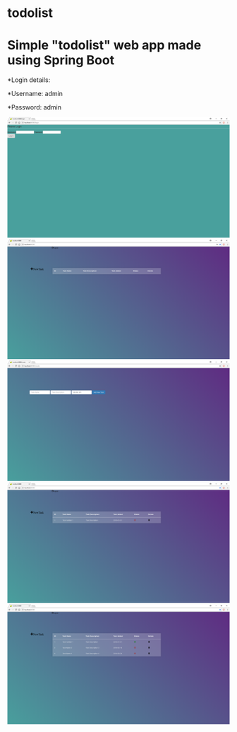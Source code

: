 # todolist

# Simple "todolist" web app made using Spring Boot
*Login details:

*Username: admin

*Password: admin

![](images/1.png)
![](images/2.png)
![](images/3.png)
![](images/4.png)
![](images/5.png)

